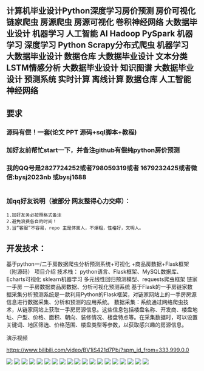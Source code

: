 ## 计算机毕业设计Python深度学习房价预测 房价可视化 链家爬虫 房源爬虫 房源可视化 卷积神经网络 大数据毕业设计 机器学习 人工智能 AI Hadoop PySpark 机器学习 深度学习 Python Scrapy分布式爬虫 机器学习 大数据毕业设计 数据仓库 大数据毕业设计 文本分类 LSTM情感分析 大数据毕业设计 知识图谱 大数据毕业设计 预测系统 实时计算 离线计算 数据仓库 人工智能 神经网络

## 要求
### 源码有偿！一套(论文 PPT 源码+sql脚本+教程)

### 
### 加好友前帮忙start一下，并备注github有偿纯python房价预测
### 我的QQ号是2827724252或者798059319或者 1679232425或者微信:bysj2023nb 或bysj1688

# 

### 加qq好友说明（被部分 网友整得心力交瘁）：
    1.加好友务必按照格式备注
    2.避免浪费各自的时间！
    3.当“客服”不容易，repo 主是体面人，不爆粗，性格好，文明人。

## 开发技术：
基于python一/二手房数据爬虫分析预测系统+可视化 +商品房数据+Flask框架（附源码）
项目介绍
技术栈：
python语言、Flask框架、MySQL数据库、Echarts可视化
sklearn机器学习 多元线性回归预测模型、requests爬虫框架 链家一手房
一手房数据商品房数据、分析可视化预测系统
基于Flask的一手房链家数据采集分析预测系统是一款利用Python的Flask框架，对链家网站上的一手房房源信息进行数据采集、分析和预测的应用系统。
数据采集：系统通过网络爬虫技术，从链家网站上获取一手房房源信息。这些信息包括楼盘名称、开发商、楼盘地址、户型、价格、面积、朝向、装修情况、楼盘特点等。在采集数据时，可以设置关键词、地区筛选、价格范围、楼盘类型等参数，以获取感兴趣的房源信息。








演示视频

https://www.bilibili.com/video/BV1iS421d7Pb/?spm_id_from=333.999.0.0

![](1.png)
![](2.png)
![](3.png)
![](4.png)
![](5.png)
![](6.png)
![](7.png)
![](8.png)
![](9.png)
![](10.png)
![](11.png)
![](12.png)
![](13.png)
![](14.png)
![](15.png)
![](16.png)
![](17.png)
![](18.png)
![](19.png)



















